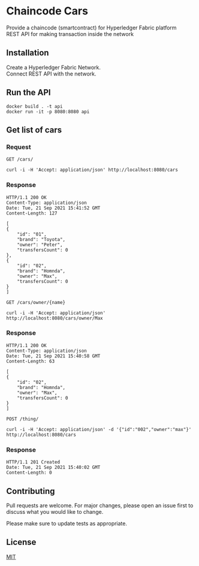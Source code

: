 # Chaincode Cars

Provide a chaincode (smartcontract) for Hyperledger Fabric platform \
REST API for making transaction inside the network

## Installation

Create a Hyperledger Fabric Network.\
Connect REST API with the network.

## Run the API
`docker build . -t api` \
`docker run -it -p 8080:8080 api`

## Get list of cars

### Request

`GET /cars/`

    curl -i -H 'Accept: application/json' http://localhost:8080/cars

### Response

    HTTP/1.1 200 OK
    Content-Type: application/json
    Date: Tue, 21 Sep 2021 15:41:52 GMT
    Content-Length: 127

    [
    {
        "id": "01",
        "brand": "Toyota",
        "owner": "Peter",
        "transfersCount": 0
    },
    {
        "id": "02",
        "brand": "Homnda",
        "owner": "Max",
        "transfersCount": 0
    }
    ]

`GET /cars/owner/{name}`

    curl -i -H 'Accept: application/json' http://localhost:8080/cars/owner/Max

### Response

    HTTP/1.1 200 OK
    Content-Type: application/json
    Date: Tue, 21 Sep 2021 15:40:58 GMT
    Content-Length: 63

    [
    {
        "id": "02",
        "brand": "Homnda",
        "owner": "Max",
        "transfersCount": 0
    }
    ]

`POST /thing/`

    curl -i -H 'Accept: application/json' -d '{"id":"002","owner":"max"}' http://localhost:8080/cars

### Response

    HTTP/1.1 201 Created
    Date: Tue, 21 Sep 2021 15:40:02 GMT
    Content-Length: 0

    
## Contributing
Pull requests are welcome. For major changes, please open an issue first to discuss what you would like to change.

Please make sure to update tests as appropriate.

## License
[MIT](https://choosealicense.com/licenses/mit/)
